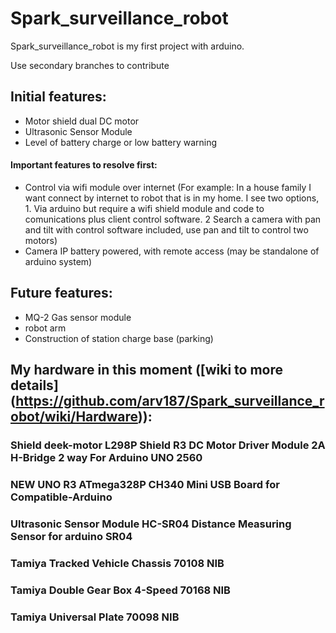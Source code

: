 # Spark_surveillance_robot
Spark_surveillance_robot is my first project with arduino.

Use secondary branches to contribute
##  Initial features:
*  Motor shield dual DC motor
*  Ultrasonic Sensor Module
*  Level of battery charge or low battery warning
####  Important features to resolve first:

*  Control via wifi module over internet (For example: In a house family I want connect by internet to robot that is in my home. I see two options, 1. Via arduino but require a wifi shield module and code to comunications plus client control software. 2 Search a camera with pan and tilt with control software included, use pan and tilt to control two motors)
*  Camera IP battery powered, with remote access (may be standalone of arduino system)

## Future features:
* MQ-2 Gas sensor module
* robot arm
* Construction of station charge base (parking)


##  My hardware in this moment ([wiki to more details] (https://github.com/arv187/Spark_surveillance_robot/wiki/Hardware)):

###  Shield deek-motor L298P Shield R3 DC Motor Driver Module 2A H-Bridge 2 way For Arduino UNO 2560
###  NEW UNO R3 ATmega328P CH340 Mini USB Board for Compatible-Arduino
###  Ultrasonic Sensor Module HC-SR04 Distance Measuring Sensor for arduino SR04
###  Tamiya Tracked Vehicle Chassis 70108 NIB
###  Tamiya Double Gear Box 4-Speed 70168 NIB
###  Tamiya Universal Plate 70098 NIB
